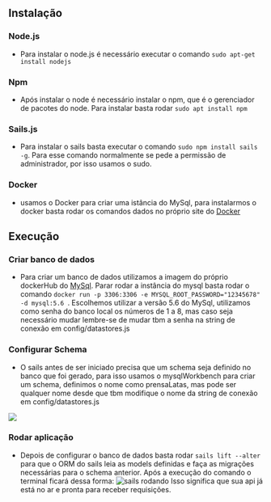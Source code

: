 ## Instalação
### Node.js
- Para instalar o node.js é necessário executar o comando `sudo apt-get install nodejs`
### Npm
- Após instalar o node é necessário instalar o npm, que é o gerenciador de pacotes do node. Para instalar basta rodar `sudo apt install npm`
### Sails.js
- Para instalar o sails basta executar o comando `sudo npm install sails -g`.
Para esse comando normalmente se pede a permissão de administrador, por isso usamos o sudo.
### Docker
- usamos o Docker para criar uma istância do MySql, para instalarmos o docker basta rodar os comandos dados no próprio site do [Docker](https://docs.docker.com/install/linux/docker-ce/ubuntu/)


## Execução
### Criar banco de dados
- Para criar um banco de dados utilizamos a imagem do próprio dockerHub do [MySql](https://hub.docker.com/_/mysql).
Parar rodar a instância do mysql basta rodar o comando `docker run -p 3306:3306 -e MYSQL_ROOT_PASSWORD="12345678" -d mysql:5.6 `.
Escolhemos utilizar a versão 5.6 do MySql, utilizamos como senha do banco local os números de 1 a 8, mas caso seja necessário mudar lembre-se de mudar tbm a senha na string de conexão em config/datastores.js
### Configurar Schema
- O sails antes de ser iniciado precisa que um schema seja definido no banco que foi gerado, para isso usamos o mysqlWorkbench para criar um schema, definimos o nome como prensaLatas, mas pode ser qualquer nome desde que tbm modifique o nome da string de conexão em config/datastores.js

![](https://i.imgur.com/rfTTfzm.png)

### Rodar aplicação
- Depois de configurar o banco de dados basta rodar `sails lift --alter` para que o ORM do sails leia as models definidas e faça as migrações necessárias para o schema anterior.
Após a execução do comando o terminal ficará dessa forma:
![sails rodando](https://i.imgur.com/1k6TknF.png)
Isso significa que sua api já está no ar e pronta para receber requisições.


